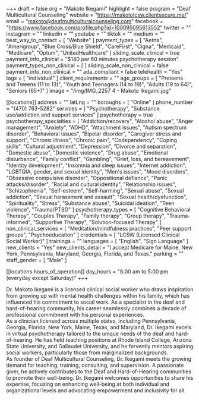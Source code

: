 +++
draft = false
org = "Makoto Ikegami"
highlight = false
program = "Deaf Multicultural Counseling"
website = "https://makotolcsw.clientsecure.me/"
email = "makoto@deafmulticulturalcounseling.com"
facebook = "https://www.facebook.com/profile.php?id=100095095613552"
twitter = ""
instagram = ""
linkedin = ""
youtube = ""
tiktok = ""
medium = ""
best_way_to_contact = [ "Website" ]
payment_types = [
  "Aetna",
  "Amerigroup",
  "Blue Cross/Blue Shield",
  "CareFirst",
  "Cigna",
  "Medicaid",
  "Medicare",
  "Optum",
  "UnitedHealthcare"
]
sliding_scale_clinical = true
payment_info_clinical = "$140 per 60 minutes psychotherapy session"
payment_types_non_clinical = [ ]
sliding_scale_non_clinical = false
payment_info_non_clinical = ""
ada_compliant = false
telehealth = "Yes"
tags = [ "individual" ]
client_requirements = ""
age_groups = [
  "Preteens and Tweens (11 to 13)",
  "Youth and Teenagers (14 to 19)",
  "Adults (19 to 64)",
  "Seniors (65+)"
]
image = "/img/IMG_2257 4 - Makoto Ikegami.jpg"

[[locations]]
address = ""
latLng = ""
boroughs = [ "Online" ]
phone_number = "(470) 763-5282"
services = [
  "Psychotherapy",
  "Substance use/addiction and support services"
]
psychotherapy = true
psychotherapy_specialties = [
  "Addiction/recovery",
  "Alcohol abuse",
  "Anger management",
  "Anxiety",
  "ADHD",
  "Attachment issues",
  "Autism spectrum disorder",
  "Behavioral issues",
  "Bipolar disorder",
  "Caregiver stress and support",
  "Chronic illness",
  "Chronic pain",
  "Codependency",
  "Coping skills",
  "Cultural adjustment",
  "Depression",
  "Divorce and separation",
  "Domestic abuse",
  "Domestic violence",
  "Drug abuse",
  "Emotional disturbance",
  "Family conflict",
  "Gambling",
  "Grief, loss, and bereavement",
  "Identity development",
  "Insomnia and sleep issues",
  "Internet addiction",
  "LGBTQIA, gender, and sexual identity",
  "Men's issues",
  "Mood disorders",
  "Obsessive compulsive disorder",
  "Oppositional defiance",
  "Panic attacks/disorder",
  "Racial and cultural identity",
  "Relationship issues",
  "Schizophrenia",
  "Self-esteem",
  "Self-harming",
  "Sexual abuse",
  "Sexual addiction",
  "Sexual harassment and assault",
  "Sexual health/dysfunction",
  "Spirituality",
  "Stress",
  "Substance abuse",
  "Suicidal ideation",
  "Teen violence",
  "Trauma/PTSD"
]
psychotherapy_types = [
  "Cognitive Behavioral Therapy",
  "Couples Therapy",
  "Family therapy",
  "Group therapy",
  "Trauma-informed",
  "Supportive Therapy",
  "Solution-focused Therapy"
]
non_clinical_services = [
  "Meditation/mindfulness practices",
  "Peer support groups",
  "Psychoeducation"
]
credentials = [ "LCSW (Licensed Clinical Social Worker)" ]
trainings = ""
languages = [ "English", "Sign Language" ]
new_clients = "Yes"
new_clients_detail = "I accept Medicare for Maine, New York, Pennsylvania, Maryland, Georgia, Florida, and Texas."
parking = ""
staff_gender = [ "Male" ]

  [[locations.hours_of_operation]]
  day_hours = "8:00 am to 5:00 pm (everyday except Saturday)"
+++


Dr. Makoto Ikegami is a licensed clinical social worker who draws inspiration from growing up with mental health challenges within his family, which has influenced his commitment to social work. As a specialist in the deaf and hard-of-hearing community, his career seamlessly combines a decade of professional commitment with his personal experiences. <br>
As a clinician licensed across multiple states, including Pennsylvania, Georgia, Florida, New York, Maine, Texas, and Maryland, Dr. Ikegami excels in virtual psychotherapy tailored to the unique needs of the deaf and hard-of-hearing. He has held teaching positions at Rhode Island College, Arizona State University, and Gallaudet University, and he fervently mentors aspiring social workers, particularly those from marginalized backgrounds. <br>
As founder of Deaf Multicultural Counseling, Dr. Ikegami meets the growing demand for teaching, training, consulting, and supervision. A passionate giver, he actively contributes to the Deaf and Hard-of-Hearing communities to promote their well-being. Dr. Ikegami welcomes opportunities to share his expertise, focusing on enhancing well-being at both individual and organizational levels and advocating empowerment and inclusivity for all.
